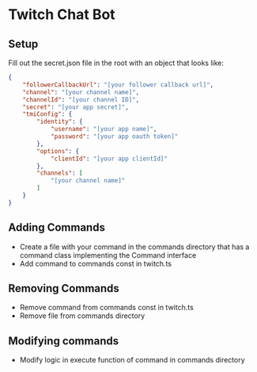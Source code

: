 # Twitch Chat Bot

## Setup

Fill out the secret.json file in the root with an object that looks like: 

```json
{
    "followerCallbackUrl": "[your follower callback url]",
    "channel": "[your channel name]",
    "channelId": "[your channel ID]",
    "secret": "[your app secret]",
    "tmiConfig": {
        "identity": {
            "username": "[your app name]",
            "password": "[your app oauth token]"
        },
        "options": {
            "clientId": "[your app clientId]"
        },
        "channels": [
            "[your channel name]"
        ]
    }
}
```

## Adding Commands 

- Create a file with your command in the commands directory that has a command class implementing the Command interface
- Add command to commands const in twitch.ts

## Removing Commands 

- Remove command from commands const in twitch.ts
- Remove file from commands directory

## Modifying commands 

- Modify logic in execute function of command in commands directory